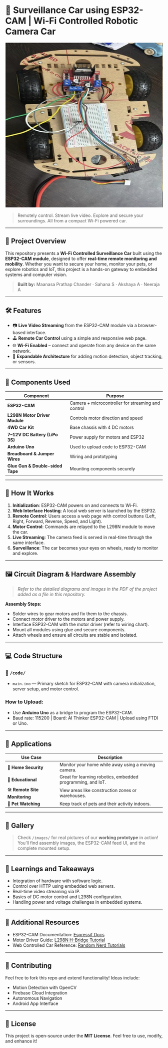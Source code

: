 # 🚗 Surveillance Car using ESP32-CAM | Wi-Fi Controlled Robotic Camera Car

![Surveillance Car](https://github.com/maanasaprathap/car_module/blob/main/Car%20Image.png) <!-- Replace with actual image URL -->

> Remotely control. Stream live video. Explore and secure your surroundings. All from a compact Wi-Fi powered car.

---

## 📝 Project Overview

This repository presents a **Wi-Fi Controlled Surveillance Car** built using the **ESP32-CAM module**, designed to offer **real-time remote monitoring and mobility**. Whether you want to secure your home, monitor your pets, or explore robotics and IoT, this project is a hands-on gateway to embedded systems and computer vision.

> **Built by:**
>  Maanasa Prathap Chander · Sahana S · Akshaya A · Neeraja A

---

## 🛠️ Features

* 📷 **Live Video Streaming** from the ESP32-CAM module via a browser-based interface.
* 🕹️ **Remote Car Control** using a simple and responsive web page.
* 🌐 **Wi-Fi Enabled** – connect and operate from any device on the same network.
* 🧠 **Expandable Architecture** for adding motion detection, object tracking, or sensors.

---

## 🔧 Components Used

| Component                        | Purpose                                            |
| -------------------------------- | -------------------------------------------------- |
| **ESP32-CAM**                    | Camera + microcontroller for streaming and control |
| **L298N Motor Driver Module**    | Controls motor direction and speed                 |
| **4WD Car Kit**                  | Base chassis with 4 DC motors                      |
| **7–12V DC Battery (LiPo 3S)**   | Power supply for motors and ESP32                  |
| **Arduino Uno**                  | Used to upload code to ESP32-CAM                   |
| **Breadboard & Jumper Wires**    | Wiring and prototyping                             |
| **Glue Gun & Double-sided Tape** | Mounting components securely                       |

---

## 🧩 How It Works

1. **Initialization**: ESP32-CAM powers on and connects to Wi-Fi.
2. **Web Interface Hosting**: A local web server is launched by the ESP32.
3. **Remote Control**: Users access a web page with control buttons (Left, Right, Forward, Reverse, Speed, and Light).
4. **Motor Control**: Commands are relayed to the L298N module to move the car.
5. **Live Streaming**: The camera feed is served in real-time through the same interface.
6. **Surveillance**: The car becomes your eyes on wheels, ready to monitor and explore.

---

## 🖼️ Circuit Diagram & Hardware Assembly

> *Refer to the detailed diagrams and images in the PDF of the project added as a file in this repository.*

**Assembly Steps:**

* Solder wires to gear motors and fix them to the chassis.
* Connect motor driver to the motors and power supply.
* Interface ESP32-CAM with the motor driver (refer to wiring chart).
* Mount all modules using glue and secure components.
* Attach wheels and ensure all circuits are stable and isolated.

---

## 💻 Code Structure

### 📂 `/code/`

* `main.ino` — Primary sketch for ESP32-CAM with camera initialization, server setup, and motor control.

### How to Upload:

* Use **Arduino Uno** as a bridge to program the ESP32-CAM.
* Baud rate: 115200 | Board: AI Thinker ESP32-CAM | Upload using FTDI or Uno.

---

## 🚀 Applications

| Use Case                       | Description                                                 |
| ------------------------------ | ----------------------------------------------------------- |
| 🏡 **Home Security**           | Monitor your home while away using a moving camera.         |
| 🧪 **Educational**             | Great for learning robotics, embedded programming, and IoT. |
| 🛠️ **Remote Site Monitoring** | View areas like construction zones or warehouses.           |
| 🐾 **Pet Watching**            | Keep track of pets and their activity indoors.              |

---

## 📸 Gallery

> Check `/images/` for real pictures of our **working prototype** in action!
> You’ll find assembly images, the ESP32-CAM feed UI, and the complete mounted setup.

---

## 🧠 Learnings and Takeaways

* Integration of hardware with software logic.
* Control over HTTP using embedded web servers.
* Real-time video streaming via IP.
* Basics of DC motor control and L298N configuration.
* Handling power and voltage challenges in embedded systems.

---

## 📎 Additional Resources

* ESP32-CAM Documentation: [Espressif Docs](https://docs.espressif.com/)
* Motor Driver Guide: [L298N H-Bridge Tutorial](https://lastminuteengineers.com/l298n-dc-motor-arduino-tutorial/)
* Web Controlled Car Reference: [Random Nerd Tutorials](https://randomnerdtutorials.com/)

---

## 🤝 Contributing

Feel free to fork this repo and extend functionality! Ideas include:

* Motion Detection with OpenCV
* Firebase Cloud Integration
* Autonomous Navigation
* Android App Interface

---

## 📜 License

This project is open-source under the **MIT License**.
Feel free to use, modify, and enhance it!

